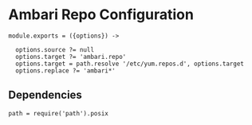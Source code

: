 
# Ambari Repo Configuration

    module.exports = ({options}) ->
      
      options.source ?= null
      options.target ?= 'ambari.repo'
      options.target = path.resolve '/etc/yum.repos.d', options.target
      options.replace ?= 'ambari*'

## Dependencies

    path = require('path').posix
